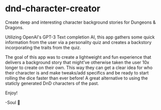 # dnd-character-creator
Create deep and interesting character background stories for Dungeons &amp; Dragons.

Utilizing OpenAI's GPT-3 Text completion AI, this app gathers some quick information from the user via a personality quiz and creates a backstory incorporating the traits from the quiz.

The goal of this app was to create a lightweight and fun experience that delivers a background story that might've otherwise taken the user 10x longer to create on their own. This way they can get a clear idea for who their character is and make tweaks/add specifics and be ready to start rolling the dice faster than ever before! A great alternative to using the staticly generated DnD characters of the past.

Enjoy!

-Soul 🐉